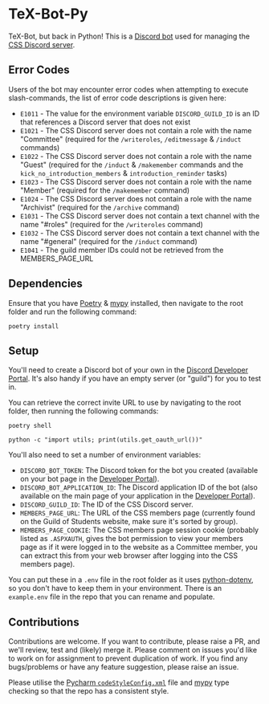 # TeX-Bot-Py

TeX-Bot, but back in Python! This is a [Discord bot](https://discord.com/build/app-developers) used for managing the [CSS Discord server](https://cssbham.com/discord).

## Error Codes

Users of the bot may encounter error codes when attempting to execute slash-commands, the list of error code descriptions is given here:

* `E1011` - The value for the environment variable `DISCORD_GUILD_ID` is an ID that references a Discord server that does not exist
* `E1021` - The CSS Discord server does not contain a role with the name "Committee" (required for the `/writeroles`, `/editmessage` & `/induct` commands)
* `E1022` - The CSS Discord server does not contain a role with the name "Guest" (required for the `/induct` & `/makemember` commands and the `kick_no_introduction_members` & `introduction_reminder` tasks)
* `E1023` - The CSS Discord server does not contain a role with the name "Member" (required for the `/makemember` command)
* `E1024` - The CSS Discord server does not contain a role with the name "Archivist" (required for the `/archive` command)
* `E1031` - The CSS Discord server does not contain a text channel with the name "#roles" (required for the `/writeroles` command)
* `E1032` - The CSS Discord server does not contain a text channel with the name "#general" (required for the `/induct` command)
* `E1041` - The guild member IDs could not be retrieved from the MEMBERS_PAGE_URL

## Dependencies

Ensure that you have [Poetry](https://python-poetry.org/) & [mypy](https://www.mypy-lang.org/) installed, then navigate to the root folder and run the following command:

```shell
poetry install
```

## Setup

You'll need to create a Discord bot of your own in the [Discord Developer Portal](https://discord.com/developers/applications). It's also handy if you have an empty server (or "guild") for you to test in.

You can retrieve the correct invite URL to use by navigating to the root folder, then running the following commands:

```shell
poetry shell

python -c "import utils; print(utils.get_oauth_url())"
```

You'll also need to set a number of environment variables:

* `DISCORD_BOT_TOKEN`: The Discord token for the bot you created (available on your bot page in the [Developer Portal](https://discord.com/developers/applications)).
* `DISCORD_BOT_APPLICATION_ID`: The Discord application ID of the bot (also available on the main page of your application in the [Developer Portal](https://discord.com/developers/applications)).
* `DISCORD_GUILD_ID`: The ID of the CSS Discord server.
* `MEMBERS_PAGE_URL`: The URL of the CSS members page (currently found on the Guild of Students website, make sure it's sorted by group).
* `MEMBERS_PAGE_COOKIE`: The CSS members page session cookie (probably listed as `.ASPXAUTH`, gives the bot permission to view your members page as if it were logged in to the website as a Committee member, you can extract this from your web browser after logging into the CSS members page).

You can put these in a `.env` file in the root folder as it uses [python-dotenv](https://saurabh-kumar.com/python-dotenv/), so you don't have to keep them in your environment. There is an `example.env` file in the repo that you can rename and populate.

## Contributions

Contributions are welcome. If you want to contribute, please raise a PR, and we'll review, test and (likely) merge it. Please comment on issues you'd like to work on for assignment to prevent duplication of work. If you find any bugs/problems or have any feature suggestion, please raise an issue.

Please utilise the [Pycharm `codeStyleConfig.xml`](https://www.jetbrains.com/help/pycharm/configuring-code-style.html) file and [mypy](https://www.mypy-lang.org/) type checking so that the repo has a consistent style.
